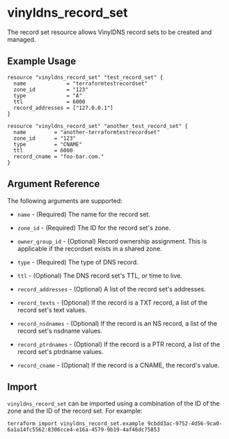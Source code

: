 # vinyldns\_record_set

The record set resource allows VinylDNS record sets to be created and managed.

## Example Usage

```hcl
resource "vinyldns_record_set" "test_record_set" {
  name             = "terraformtestrecordset"
  zone_id          = "123"
  type             = "A"
  ttl              = 6000
  record_addresses = ["127.0.0.1"]
}

resource "vinyldns_record_set" "another_test_record_set" {
  name         = "another-terraformtestrecordset"
  zone_id      = "123"
  type         = "CNAME"
  ttl          = 6000
  record_cname = "foo-bar.com."
}
```

## Argument Reference

The following arguments are supported:

* `name` - (Required) The name for the record set.

* `zone_id` - (Required) The ID for the record set's zone.

* `owner_group_id` - (Optional) Record ownership assignment. This is applicable if the recordset exists in a shared zone.

* `type` - (Required) The type of DNS record.

* `ttl` - (Optional) The DNS record set's TTL, or time to live.

* `record_addresses` - (Optional) A list of the record set's addresses.

* `record_texts` - (Optional) If the record is a TXT record, a list of the record set's text values.

* `record_nsdnames` - (Optional) If the record is an NS record, a list of the record set's nsdname values.

* `record_ptrdnames` - (Optional) If the record is a PTR record, a list of the record set's ptrdname values.

* `record_cname` - (Optional) If the record is a CNAME, the record's value.

## Import

`vinyldns_record_set` can be imported using a combination of the ID of the zone and the ID of the record set. For example:

```
terraform import vinyldns_record_set.example 9cbdd3ac-9752-4d56-9ca0-6a1a14fc5562:8306cce4-e16a-4579-9b19-4af46dc75853
```
